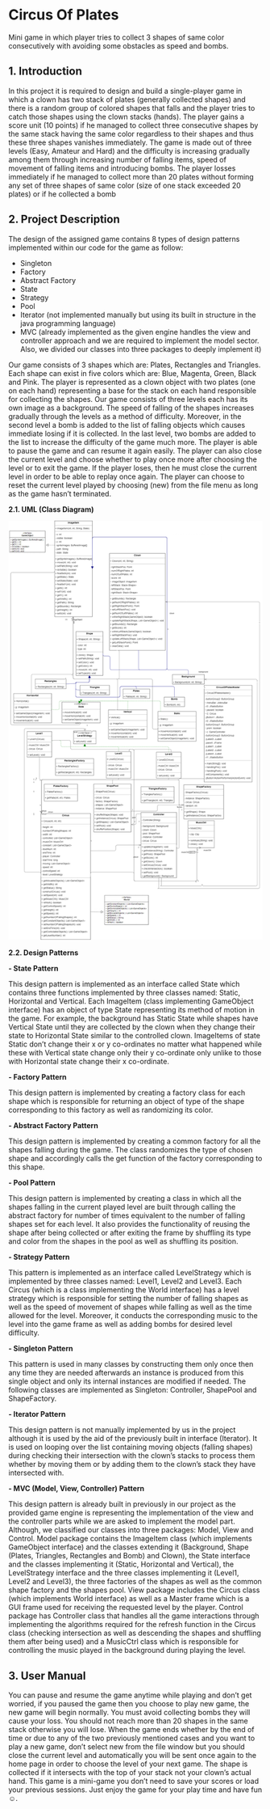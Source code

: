 # Circus Of Plates
Mini game in which player tries to collect 3 shapes of same color consecutively with avoiding some obstacles as speed and bombs.
## 1. Introduction
In this project it is required to design and build a single-player game in which a clown has two stack of plates (generally collected shapes) and there is a random group of colored shapes that falls and the player tries to catch those shapes using the clown stacks (hands). The player gains a score unit (10 points) if he managed to collect three consecutive shapes by the same stack having the same color regardless to their shapes and thus these three shapes vanishes immediately.
The game is made out of three levels (Easy, Amateur and Hard) and the difficulty is increasing gradually among them through increasing number of falling items, speed of movement of falling items and introducing bombs. The player losses immediately if he managed to collect more than 20 plates without forming any set of three shapes of same color (size of one stack exceeded 20 plates) or if he collected a bomb
## 2. Project Description
The design of the assigned game contains 8 types of design patterns implemented within our code for the game as follow:
- Singleton
- Factory
- Abstract Factory
- State
- Strategy
- Pool
- Iterator (not implemented manually but using its built in structure in the java programming language)
- MVC (already implemented as the given engine handles the view and controller approach and we are required to implement the model sector. Also, we divided our classes into three packages to deeply implement it)

Our game consists of 3 shapes which are: Plates, Rectangles and Triangles. Each shape can exist in five colors which are: Blue, Magenta, Green, Black and Pink. The player is represented as a clown object with two plates (one on each hand) representing a base for the stack on each hand responsible for collecting the shapes.
Our game consists of three levels each has its own image as a background. The speed of falling of the shapes increases gradually through the levels as a method of difficulty. Moreover, in the second level a bomb is added to the list of falling objects which causes immediate losing if it is collected. In the last level, two bombs are added to the list to increase the difficulty of the game much more.
The player is able to pause the game and can resume it again easily. The player can also close the current level and choose whether to play once more after choosing the level or to exit the game. If the player loses, then he must close the current level in order to be able to replay once again. The player can choose to reset the current level played by choosing (new) from the file menu as long as the game hasn’t terminated.

**2.1. UML (Class Diagram)**

![plot](https://github.com/omar24ibrahim/Circus_Of_Plates/blob/main/UMLs/CircusOfPlates.drawio.png)

**2.2. Design Patterns**

**- State Pattern**

This design pattern is implemented as an interface called State which contains three functions implemented by three classes named: Static, Horizontal and Vertical. Each ImageItem (class implementing GameObject interface) has an object of type State representing its method of motion in the game. For example, the background has Static State while shapes have Vertical State until they are collected by the clown when they change their state to Horizontal State similar to the controlled clown.
ImageItems of state Static don’t change their x or y co-ordinates no matter what happened while these with Vertical state change only their y co-ordinate only unlike to those with Horizontal state change their x co-ordinate.

**- Factory Pattern**

This design pattern is implemented by creating a factory class for each shape which is responsible for returning an object of type of the shape corresponding to this factory as well as randomizing its color.

**- Abstract Factory Pattern**

This design pattern is implemented by creating a common factory for all the shapes falling during the game. The class randomizes the type of chosen shape and accordingly calls the get function of the factory corresponding to this shape.

**- Pool Pattern**

This design pattern is implemented by creating a class in which all the shapes falling in the current played level are built through calling the abstract factory for number of times equivalent to the number of falling shapes set for each level. It also provides the functionality of reusing the shape after being collected or after exiting the frame by shuffling its type and color from the shapes in the pool as well as shuffling its position.

**- Strategy Pattern**

This pattern is implemented as an interface called LevelStrategy which is implemented by three classes named: Level1, Level2 and Level3. Each Circus (which is a class implementing the World interface) has a level strategy which is responsible for setting the number of falling shapes as well as the speed of movement of shapes while falling as well as the time allowed for the level. Moreover, it conducts the corresponding music to the level into the game frame as well as adding bombs for desired level difficulty.

**- Singleton Pattern**

This pattern is used in many classes by constructing them only once then any time they are needed afterwards an instance is produced from this single object and only its internal instances are modified if needed. The following classes are implemented as Singleton: Controller, ShapePool and ShapeFactory.

**- Iterator Pattern**

This design pattern is not manually implemented by us in the project although it is used by the aid of the previously built in interface (Iterator). It is used on looping over the list containing moving objects (falling shapes) during checking their intersection with the clown’s stacks to process them whether by moving them or by adding them to the clown’s stack they have intersected with.

**- MVC (Model, View, Controller) Pattern**

This design pattern is already built in previously in our project as the provided game engine is representing the implementation of the view and the controller parts while we are asked to implement the model part. Although, we classified our classes into three packages: Model, View and Control.
Model package contains the ImageItem class (which implements GameObject interface) and the classes extending it (Background, Shape (Plates, Triangles, Rectangles and Bomb) and Clown), the State interface and the classes implementing it (Static, Horizontal and Vertical), the LevelStrategy interface and the three classes implementing it (Level1, Level2 and Level3), the three factories of the shapes as well as the common shape factory and the shapes pool.
View package includes the Circus class (which implements World interface) as well as a Master frame which is a GUI frame used for receiving the requested level by the player.
Control package has Controller class that handles all the game interactions through implementing the algorithms required for the refresh function in the Circus class (checking intersection as well as descending the shapes and shuffling them after being used) and a MusicCtrl class which is responsible for controlling the music played in the background during playing the level.

## 3. User Manual
You can pause and resume the game anytime while playing and don’t get worried, if you paused the game then you choose to play new game, the new game will begin normally.
You must avoid collecting bombs they will cause your loss.
You should not reach more than 20 shapes in the same stack otherwise you will lose.
When the game ends whether by the end of time or due to any of the two previously mentioned cases and you want to play a new game, don’t select new from the file window but you should close the current level and automatically you will be sent once again to the home page in order to choose the level of your next game.
The shape is collected if it intersects with the top of your stack not your clown’s actual hand.
This game is a mini-game you don’t need to save your scores or load your previous sessions. Just enjoy the game for your play time and have fun ☺.
